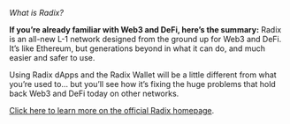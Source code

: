 _What is Radix?_

**If you’re already familiar with Web3 and DeFi, here’s the summary:** Radix is an all-new L-1 network designed from the ground up for Web3 and DeFi. It’s like Ethereum, but generations beyond in what it can do, and much easier and safer to use.

Using Radix dApps and the Radix Wallet will be a little different from what you’re used to… but you’ll see how it’s fixing the huge problems that hold back Web3 and DeFi today on other networks.

[Click here to learn more on the official Radix homepage](https://www.radixdlt.com).
